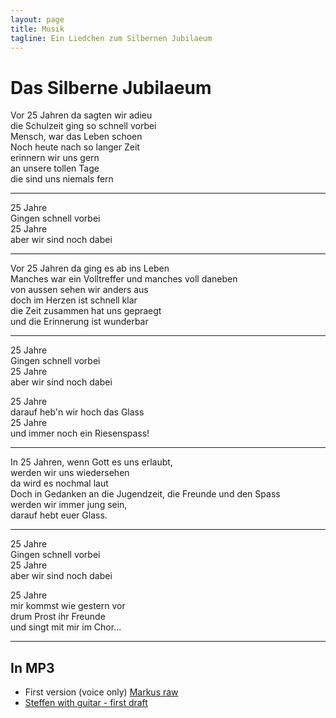```yaml
---
layout: page
title: Musik
tagline: Ein Liedchen zum Silbernen Jubilaeum
---
```


# Das Silberne Jubilaeum

Vor 25 Jahren da sagten wir adieu  
die Schulzeit ging so schnell vorbei  
Mensch, war das Leben schoen  
Noch heute nach so langer Zeit  
erinnern wir uns gern  
an unsere tollen Tage  
die sind uns niemals fern  

---

25 Jahre  
Gingen schnell vorbei  
25 Jahre  
aber wir sind noch dabei  

---

Vor 25 Jahren da ging es ab ins Leben  
Manches war ein Volltreffer und manches voll daneben  
von aussen sehen wir anders aus  
doch im Herzen ist schnell klar  
die Zeit zusammen hat uns gepraegt  
und die Erinnerung ist wunderbar  

---

25 Jahre  
Gingen schnell vorbei  
25 Jahre  
aber wir sind noch dabei  

25 Jahre  
darauf heb'n wir hoch das Glass  
25 Jahre  
und immer noch ein Riesenspass!  

---

In 25 Jahren, wenn Gott es uns erlaubt,  
werden wir uns wiedersehen  
da wird es nochmal laut  
Doch in Gedanken an die Jugendzeit, die Freunde und den Spass  
werden wir immer jung sein,  
darauf hebt euer Glass.  

---

25 Jahre  
Gingen schnell vorbei  
25 Jahre  
aber wir sind noch dabei  

25 Jahre  
mir kommst wie gestern vor  
drum Prost ihr Freunde  
und singt mit mir im Chor...  

---

## In MP3

* First version (voice only) [Markus raw](./DasSilberne-Markus-VoiceOnly.mp3)
* [Steffen with guitar - first draft](./DasSilberne-Steffen-Guitar1.mp3)
